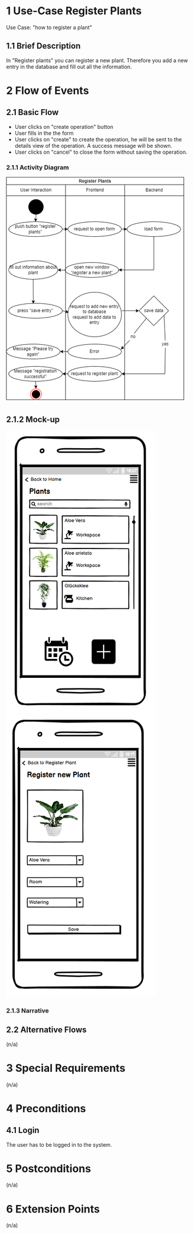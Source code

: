 # 1 Use-Case Register Plants
Use Case: "how to register a plant"

## 1.1 Brief Description
In "Register plants" you can register a new plant. Therefore you add a new entry in the database and fill out all the information.


# 2 Flow of Events
## 2.1 Basic Flow
- User clicks on "create operation" button
- User fills in the the form
- User clicks on "create" to create the operation, he will be sent to the details view of the operation. A success message will be shown.
- User clicks on "cancel" to close the form without saving the operation.

### 2.1.1 Activity Diagram
<img src="./UseCase2_registerPlants.png">

## 2.1.2 Mock-up
<img src="./Mockup_register_Plants.png">

<img src="./Mockup_register_Plants2.png">

### 2.1.3 Narrative


## 2.2 Alternative Flows
(n/a)

# 3 Special Requirements
(n/a)

# 4 Preconditions
## 4.1 Login
The user has to be logged in to the system.

# 5 Postconditions
(n/a)
 
# 6 Extension Points
(n/a)
